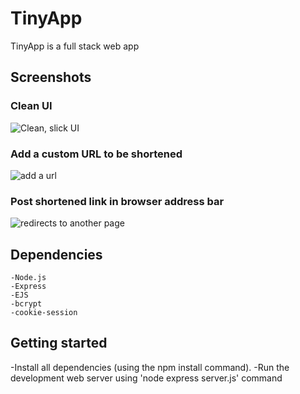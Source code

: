 # TinyApp
TinyApp is a full stack web app 


## Screenshots

### Clean UI
![Clean, slick UI](https://i.imgur.com/Ym5ot9R.png?1)

### Add a custom URL to be shortened
![add a url](https://i.imgur.com/vbUk7QJ.png?1)

### Post shortened link in browser address bar
![redirects to another page](https://i.imgur.com/tOnjl87.jpg)




## Dependencies
```
-Node.js
-Express
-EJS
-bcrypt
-cookie-session
```
## Getting started
-Install all dependencies (using the npm install command).
-Run the development web server using 'node express server.js' command



